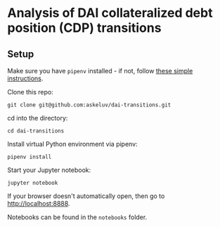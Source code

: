 # Analysis of DAI collateralized debt position (CDP) transitions

## Setup

Make sure you have `pipenv` installed - if not, follow [these simple instructions](https://github.com/pypa/pipenv#installation).

Clone this repo:

`git clone git@github.com:askeluv/dai-transitions.git`

cd into the directory:

`cd dai-transitions`

Install virtual Python environment via pipenv:

`pipenv install`

Start your Jupyter notebook:

`jupyter notebook`

If your browser doesn't automatically open, then go to [http://localhost:8888](http://localhost:8888).

Notebooks can be found in the `notebooks` folder.
